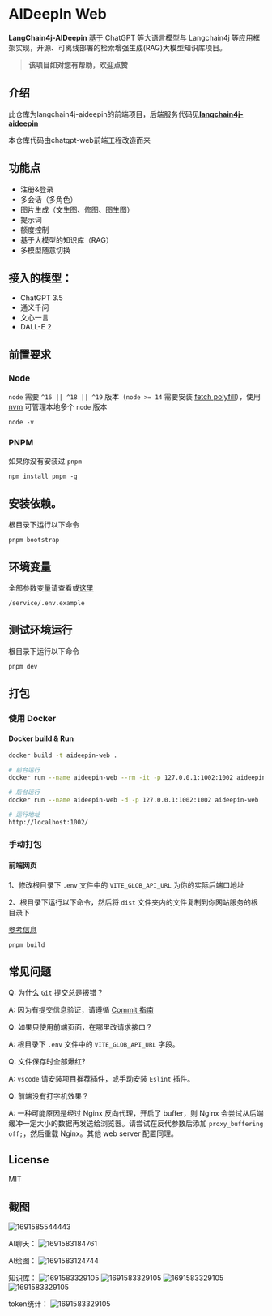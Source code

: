 # AIDeepIn Web

**LangChain4j-AIDeepin**
基于 ChatGPT 等大语言模型与 Langchain4j 等应用框架实现，开源、可离线部署的检索增强生成(RAG)大模型知识库项目。



> **该项目如对您有帮助，欢迎点赞**


## 介绍

此仓库为langchain4j-aideepin的前端项目，后端服务代码见[**langchain4j-aideepin**](https://github.com/moyangzhan/langchain4j-aideepin)

本仓库代码由chatgpt-web前端工程改造而来

## 功能点

* 注册&登录
* 多会话（多角色）
* 图片生成（文生图、修图、图生图）
* 提示词
* 额度控制
* 基于大模型的知识库（RAG）
* 多模型随意切换

## 接入的模型：

* ChatGPT 3.5
* 通义千问
* 文心一言
* DALL-E 2

## 前置要求

### Node

`node` 需要 `^16 || ^18 || ^19` 版本（`node >= 14` 需要安装 [fetch polyfill](https://github.com/developit/unfetch#usage-as-a-polyfill)），使用 [nvm](https://github.com/nvm-sh/nvm) 可管理本地多个 `node` 版本

```shell
node -v
```

### PNPM

如果你没有安装过 `pnpm`

```shell
npm install pnpm -g
```

## 安装依赖。

根目录下运行以下命令

```shell
pnpm bootstrap
```

## 环境变量

全部参数变量请查看或[这里](#环境变量)

```
/service/.env.example
```

## 测试环境运行

根目录下运行以下命令

```shell
pnpm dev
```

## 打包

### 使用 Docker

#### Docker build & Run

```bash
docker build -t aideepin-web .

# 前台运行
docker run --name aideepin-web --rm -it -p 127.0.0.1:1002:1002 aideepin-web

# 后台运行
docker run --name aideepin-web -d -p 127.0.0.1:1002:1002 aideepin-web

# 运行地址
http://localhost:1002/
```

### 手动打包

#### 前端网页

1、修改根目录下 `.env` 文件中的 `VITE_GLOB_API_URL` 为你的实际后端口地址

2、根目录下运行以下命令，然后将 `dist` 文件夹内的文件复制到你网站服务的根目录下

[参考信息](https://cn.vitejs.dev/guide/static-deploy.html#building-the-app)

```shell
pnpm build
```

## 常见问题

Q: 为什么 `Git` 提交总是报错？

A: 因为有提交信息验证，请遵循 [Commit 指南](./CONTRIBUTING.md)

Q: 如果只使用前端页面，在哪里改请求接口？

A: 根目录下 `.env` 文件中的 `VITE_GLOB_API_URL` 字段。

Q: 文件保存时全部爆红?

A: `vscode` 请安装项目推荐插件，或手动安装 `Eslint` 插件。

Q: 前端没有打字机效果？

A: 一种可能原因是经过 Nginx 反向代理，开启了 buffer，则 Nginx 会尝试从后端缓冲一定大小的数据再发送给浏览器。请尝试在反代参数后添加 `proxy_buffering off;`，然后重载 Nginx。其他 web server 配置同理。

## License

MIT

## 截图

![1691585544443](image/README/1691585544443.png)

AI聊天：
![1691583184761](image/README/1691583184761.png)

AI绘图：
![1691583124744](image/README/1691583124744.png)

知识库：
![1691583329105](image/README/kbidx.png)
![1691583329105](image/README/kb01.png)
![1691583329105](image/README/kb02.png)
![1691583329105](image/README/kb03.png)

token统计：
![1691583329105](image/README/1691583329105.png)
